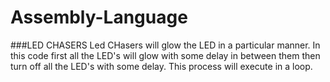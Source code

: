 # Assembly-Language

###LED CHASERS
  Led CHasers will glow the LED in a particular manner. In this code first all the LED's will glow with some delay in between them then turn off all the LED's with some delay. This process will execute in a loop.
